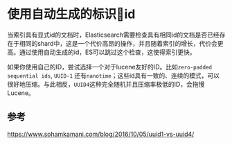 # 使用自动生成的标识id
当索引具有显式id的文档时，Elasticsearch需要检查具有相同id的文档是否已经存在于相同的shard中，这是一个代价高昂的操作，并且随着索引的增长，代价会更高。通过使用自动生成的id，ES可以跳过这个检查，这使得索引更快。

如果你使用自己的ID，尝试选择一个对于lucene友好的ID。比如`zero-padded sequential ids`, `UUID-1` 还有`nanotime`；这些id具有一致的、连续的模式，可以很好地压缩。与此相反，`UUID4`这种完全随机并且压缩率极低的ID，会拖慢Lucene。


## 参考
https://www.sohamkamani.com/blog/2016/10/05/uuid1-vs-uuid4/


